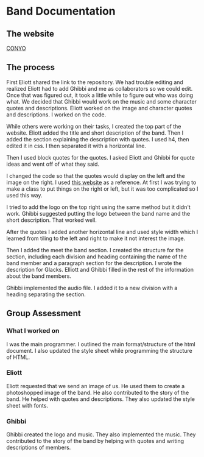 # Band Documentation

## The website
[CONYO](https://eliottfromet.github.io)

## The process

First Eliott shared the link to the repository. We had trouble editing and realized Eliott had to add Ghibbi and me as collaborators so we could edit. Once that was figured out, it took a little while to figure out who was doing what.
We decided that Ghibbi would work on the music and some character quotes and descriptions. Eliott worked on the image and character quotes and descriptions.
I worked on the code.

While others were working on their tasks, I created the top part of the website. Eliott added the title and short description of the band. Then I added the section explaining the description with quotes. I used h4, then edited it in css. I then separated it with a horizontal line.

Then I used block quotes for the quotes. I asked Eliott and Ghibbi for quote ideas and went off of what they said.

I changed the code so that the quotes would display on the left and the image on the right. I used [this website](https://stackoverflow.com/questions/7873833/how-do-i-make-a-div-tag-occupy-the-half-of-the-right-hand-side-of-my-web-page) as a reference. At first I was trying to make a class to put things on the right or left, but it was too complicated so I used this way.

I tried to add the logo on the top right using the same method but it didn't work. Ghibbi suggested putting the logo between the band name and the short description. That worked well.

After the quotes I added another horizontal line and used style width which I learned from tiling to the left and right to make it not interest the image.

Then I added the meet the band section. I created the structure for the section, including each division and heading containing the name of the band member and a paragraph section for the description. I wrote the description for Glacks. Elliott and Ghibbi filled in the rest of the information about the band members. 

Ghibbi implemented the audio file. I added it to a new division with a heading separating the section.


## Group Assessment
### What I worked on
I was the main programmer. I outlined the main format/structure of the html document. I also updated the style sheet while programming the structure of HTML.

### Eliott
Eliott requested that we send an image of us. He used them to create a photoshopped image of the band. He also contributed to the story of the band. He helped with quotes and descriptions. They also updated the style sheet with fonts.

### Ghibbi
Ghibbi created the logo and music. They also implemented the music. They contributed to the story of the band by helping with quotes and writing descriptions of members.